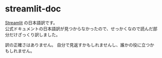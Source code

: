 # streamlit-doc

[Streamlit]([Streamlit](https://docs.streamlit.io/)) の日本語訳です。    
公式ドキュメントの日本語訳が見つからなかったので、せっかくなので読んだ部分だけざっくり訳しました。

訳の正確さはありません。
自分で見返すかもしれませんし、誰かの役に立つかもしれません。
